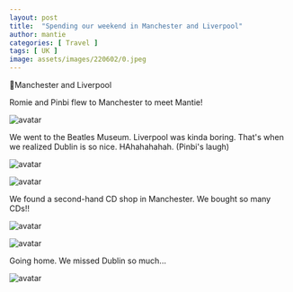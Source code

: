 ```yaml
---
layout: post
title:  "Spending our weekend in Manchester and Liverpool"
author: mantie
categories: [ Travel ]
tags: [ UK ]
image: assets/images/220602/0.jpeg
---
```




📍Manchester and Liverpool



Romie and Pinbi flew to Manchester to meet Mantie!

![avatar](../assets/images/220602/1.jpeg)



We went to the Beatles Museum. Liverpool was kinda boring. That's when we realized Dublin is so nice. HAhahahahah. (Pinbi's laugh)

![avatar](../assets/images/220602/2.jpeg)

![avatar](../assets/images/220602/3.jpeg)



We found a second-hand CD shop in Manchester. We bought so many CDs!!

![avatar](../assets/images/220602/4.jpeg)

![avatar](../assets/images/220602/5.jpeg)



Going home. We missed Dublin so much...

![avatar](../assets/images/220602/6.jpeg)

